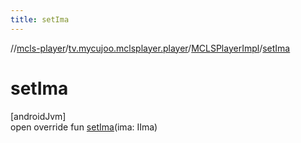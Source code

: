 ```yaml
---
title: setIma
---
```

//[mcls-player](../../../index.html)/[tv.mycujoo.mclsplayer.player](../index.html)/[MCLSPlayerImpl](index.html)/[setIma](set-ima.html)



# setIma



[androidJvm]\
open override fun [setIma](set-ima.html)(ima: IIma)




